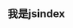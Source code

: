 <!--
 * @Author: zhoulf
 * @FilePath: /vuepress-font-end/docs/js基础/index.md
 * @Date: 2021-12-04 16:12:28
 * @LastEditors: zhoulf
 * @LastEditTime: 2021-12-04 16:12:40
 * @Description: 
-->
## 我是jsindex